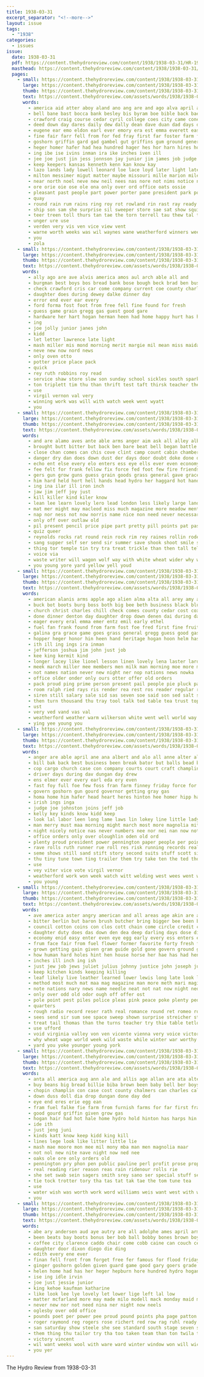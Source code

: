 ```yaml
---
title: 1938-03-31
excerpt_separator: "<!--more-->"
layout: issue
tags:
  - "1938"
categories:
  - issues
issue:
  date: 1938-03-31
  pdf: https://content.thehydroreview.com/content/1938/1938-03-31/HR-1938-03-31.pdf
  masthead: https://content.thehydroreview.com/content/1938/1938-03-31/masthead/HR-1938-03-31.jpg
  pages:
    - small: https://content.thehydroreview.com/content/1938/1938-03-31/small/HR-1938-03-31-01.jpg
      large: https://content.thehydroreview.com/content/1938/1938-03-31/large/HR-1938-03-31-01.jpg
      thumb: https://content.thehydroreview.com/content/1938/1938-03-31/thumbnails/HR-1938-03-31-01.jpg
      text: https://content.thehydroreview.com/assets/words/1938/1938-03-31/HR-1938-03-31-01.txt
      words:
        - america aid atter aboy aland ano ang are and ago alva april ana ales arkansas abril all alfalfa ave ala arts allen
        - bell bane bast bocca bank besley bis byram boe bible back bae banks been button boys bill bob board boy blown blaine barber brought but bonte body bud best biland bek bel byrum bec business berkshire bres bene bil blue bear bottom bryan browne big
        - crawford craig course cedar cyril college coes city came cone champion call church clan char carney creek chea carlyle custer comfort chen county che case cause cold cole coy cat class clarence care culvert cam cleveland
        - deed down day dares daily dew dally dean dave duan dad days during dan dust
        - eugene ear emo eldon earl ever emory era est emma everett eastern ean every erick eral
        - fine fair farr fell from for fed fray first far foster farm flood francis fox friday fallen fein farewell found flansburg field ferguson fall frank floyd franklin fred felton fess
        - goshorn griffin gard gad gambel gut griffins gum ground general group garten gene griff garber ghee
        - heger homer hafer had hea hundred hager hes hor harn hires hour halen honor hogan how hinton hares house hopewell harri hart hell has hydro hampshire hamilton half hamp hext hold haw hatfield hugh homes harrell haymond har hill hammer
        - ing ibe ise ivins inman ira ike inches iven ill
        - jee joe just jin jess jonnson jay junior jim james job judge jure
        - keep keepers kansas kenneth kenn kan know kay
        - lazo lands lady lowell leonard loe lace loyd later light lately like lorren look land late line lagen lett liner lit large last leas long lea lane
        - milton messimer migut matter maybe missouri mille marion miler mix mills most monday miu mikes men music march mire miller mehmet mae mer marian members money mast mol must miles mange many mill
        - near north noel neve new neil nees nas nore not nims notice nat newcomb night
        - ore orie oie ose ole ona only over ord office oats ossie
        - pleasant past people part power porter pane president park poland pen pay pile pow pattie pirtle paul plata phipps pani place pil pee persons proper pein present page pelling pro pou
        - quay
        - round rain rum rains ring roy rot rowland rin rast ray ready ret relly rich ran raymond reader ross randall
        - ship son sam she surprise sil sweeper store sae sat show squirrel stolen stock school see struck six shoulder sid senior shawnee sad super south states sodders schools segre second smith sabot sunday stroke sack seven shown spring space sara short sas state style seems
        - teer treen toll thurs tan tae the torn terrell tau thew tal tas tol tate tice town toe tin tue teacher take talk thea them triplett tea tran team tor tees tse taken ten tee
        - unger ure use
        - verden very vis ven vice view vent
        - warne worth weeks was wil waynes wane weatherford winners week will with wah west wayne wile washington wiel won wan water went walter way wig winnings writt wee welch work wie wate
        - you
        - zola
    - small: https://content.thehydroreview.com/content/1938/1938-03-31/small/HR-1938-03-31-02.jpg
      large: https://content.thehydroreview.com/content/1938/1938-03-31/large/HR-1938-03-31-02.jpg
      thumb: https://content.thehydroreview.com/content/1938/1938-03-31/thumbnails/HR-1938-03-31-02.jpg
      text: https://content.thehydroreview.com/assets/words/1938/1938-03-31/HR-1938-03-31-02.txt
      words:
        - ally ago are ave alvis america amos aul arch able all and
        - burgman best boys bos bread bank bose bough beck brad ben business boy
        - check crawford cris car come company current coe county charles clarence came clinton chi cor caddo
        - daughter does during dewey dalke dinner day
        - error end ever ear every
        - ford forma fost foot from free fell fine found for fresh
        - guess game grain gregg gas guest good gare
        - hardware her hart hogan herman heen had home happy hurt has hearty house him harry hydro
        - ing
        - joe jolly junior janes john
        - kidd
        - let letter lawrence late light
        - mash miller mis mond morning merit margie mil mean miss maida more man mound
        - neve new now nord news
        - only oven otto
        - potter price place pack
        - quick
        - rey ruth robbins roy read
        - service shaw store slow son sunday school sickles south sparks sons spies stay study seed stock sharry speaks sun sam set
        - ton triplett tim thu than thrift test taft thirsk teacher the
        - use
        - virgil vernon val very
        - winning work was will with watch week went wyatt
        - you
    - small: https://content.thehydroreview.com/content/1938/1938-03-31/small/HR-1938-03-31-03.jpg
      large: https://content.thehydroreview.com/content/1938/1938-03-31/large/HR-1938-03-31-03.jpg
      thumb: https://content.thehydroreview.com/content/1938/1938-03-31/thumbnails/HR-1938-03-31-03.jpg
      text: https://content.thehydroreview.com/assets/words/1938/1938-03-31/HR-1938-03-31-03.txt
      words:
        - and are alamo aves ante able arms anger aim ask all alley albert
        - brought butt bitter but back ben bare beat bell began battle bill belt book bette blood board bank brand bush bridle boy bring books beans blue bing been broder boos blank break boss brate busi broad best
        - close chan comes can chis cove clint camp count cabin chamber camps chip canada curly credit class cant clay corral course chance cowboy come coyote care challe chart cross came
        - danger dry dan does down dust der days door doubt doke done daughter dress doe dodge die drew daughters day doing
        - echo ent else every elo enters ess eye ells ever even economy edge
        - fee felt for frank fellow fix force fed foot few fire friends folks fair fried flyer fast farmer full first farm from foreman forward field fall face fine fight frock
        - gers gun grow guns guess grain goods grass general gave grace grate gray grown going grim goes gone good gent
        - him hard held hort hell hands head hydro her haggard hot handy hes hardy happy hill has holt horse hand howard had halt house hurt how
        - ing ina ilar ill iron inch
        - jaw jim jeff joy just
        - kill killer kind kiler know
        - lean lee learn lovely lero lead london less likely large land leathery lever lay loco look left lucky line loge low little lines leys later longer life linen like learned last
        - mat mer might may macleod miss much magazine more meadow mention money mile made mas must most means maybe mals mean man morgan march men
        - nap nor ness not now norris name nice non need never necessary ned
        - only off over outlaw old
        - pil present pencil price pipe part pretty pill points pat pass point park plumb pin plant phil prince presnall polish people paper piece poster pender perish pull place
        - quiz queer
        - reynolds rocks rat round rein rock rim rey raines rollin rode run ripple roan revie read ran ruth room ranch real river ruff ree remark
        - sang supper self ser send sir summer save shook shoot smile sot saw such show sherman service straight safe smoke swe sun stranger story steer second stains simple sai surprise said stake slim she strong son still say sting sharp sea shoulders ster standard screen shall stead sher set sorley smart sunken slaughter spring shoulder sick scamp silk soon size see scarce street
        - thing tor temple tin try tra treat trickle than then tall tell trigger town toward turn tobacco them table telling take trim tote takes times talk tow tay taken the tait tail
        - voice via
        - waste writer will wagon wolf way with white wheat wider why william was watch well want wild wilt whip worth win went wool weeks wax while ward wonder word wide
        - you young yore yard yellow yell youd
    - small: https://content.thehydroreview.com/content/1938/1938-03-31/small/HR-1938-03-31-04.jpg
      large: https://content.thehydroreview.com/content/1938/1938-03-31/large/HR-1938-03-31-04.jpg
      thumb: https://content.thehydroreview.com/content/1938/1938-03-31/thumbnails/HR-1938-03-31-04.jpg
      text: https://content.thehydroreview.com/assets/words/1938/1938-03-31/HR-1938-03-31-04.txt
      words:
        - american alanis arms apple ago alien alma alta all arey amy anna ange ace april alleen aid and america aver are aul aso ater
        - buck bot boots burg boss both big bee beth business black blue bureau bottle been back brought bank bake bottom best brave boys box brings boy bonds
        - church christ charles chill check comes county cedar cost cox coffee canyon cake clarice counts can cant carl cue case charlie cool come christian chedester calendar college center cease company came cabin cody
        - done dinner denton day daughter drop down denen dai during daughters
        - eager every eral emma emer entz emil early ethel
        - fuel fan frank found from farm fost foe fred first fine fruits field fell fields for flach friend foreman free fett
        - galina gra grace game goes grass general gregg guess good gas gain goodly geri gate gave gift george
        - hopper heger honor hin heen hand heritage hogan hoon helm has hoe hydro how home heberle harles happy hoppers harner humble hence hearty held horner henry hopes hon him hands harry her hour hopping half
        - ith ill ing ings ira inman
        - jefferson joshua jim john just job
        - kee king kermit kind
        - longer lacey like lionel lesson linen lovely lena laster lard lords life lunch lora let leather land leader league little lincoln
        - meek march miller mee members men milk man morning moe more many may musi much music minister mam max mater most mable morang means mapel mond miss mustache
        - not names nation never new night ner nop nations news nowka
        - office older onder only ours otter offer old orders
        - pack proud ping prime person present pail people pie pluck patrick pay plant patricks potter packard panes president place peter prong pedersen prayer pink
        - room ralph ried rays ris render rea rest ros reader regular rich roll register rail
        - siren still salary sale sid sas seven soe said son sed salt sales sot states start soon sweeney service stange scale sweet sun sen shoulder state stops standing slaven share soda sleep schools sees set school supper special sing see sutton sand sit short ser surprise sion sunday spring snow subject sea stiles
        - then turn thousand thu tray tool talk ted table tea trust top thurs thomas tees thom tse than too times them the thi tar ton take
        - ust
        - very ved vand vas val
        - weatherford weather warm wilkerson white went well world way walt with wife wedding was ways water week wate wagon wil will window washington wich work wave worker
        - ying yee young you
    - small: https://content.thehydroreview.com/content/1938/1938-03-31/small/HR-1938-03-31-05.jpg
      large: https://content.thehydroreview.com/content/1938/1938-03-31/large/HR-1938-03-31-05.jpg
      thumb: https://content.thehydroreview.com/content/1938/1938-03-31/thumbnails/HR-1938-03-31-05.jpg
      text: https://content.thehydroreview.com/assets/words/1938/1938-03-31/HR-1938-03-31-05.txt
      words:
        - anger are able april ane ana albert and alo all anne alter aly
        - bill bak back best business been break bator but balls bead bottles barr bacon both bis brewer bayer burns bert boards bin
        - cop cargo church case con company courts court craft champlin call city cowboy cost car chance county cummings come charles can cattle claude
        - driver days during dav dungan day drew
        - ens elmer ever every earl eda ery even
        - fast foy full foe few foss fran farm finney friday force for from fram fan fein fie
        - govern goshorn gun gourd governor getting gray gas
        - homa home him hafer head heart heres hinton hee homer hipp had hinds house henry howard hogan has high hume hydro her
        - irish ings inga
        - judge joe johnston joins jeff job
        - kelly key kinds know kidd keep
        - look lal labor leen long lame laws lin lokey line little lady like lom learn last leader light leo lay law lathe
        - man merry must maa morning might march most more magnolia mite miles made maude
        - night nicely notice nas never numbers nee nor nei nan now not new name
        - office orders only over oloughlin oden old ord
        - plenty proud president power pennington paper people per point pant past public pro proper payment pump perfect pees
        - rave rolls ruth runner rue roll res risk running records real ridenour
        - seme shows still sand stift story second suits stuff scott side saw sincere sing sam sed she shoot smith sale south station stake sal service states schantz shearing sie sur save search store special see school state schoolcraft saturday
        - thu tiny tune town ting trailer them try take ten the ted tho testin trip team taylor thon tax tag test then tes ties tha texas than tim
        - use
        - vey viter vice vote virgil vernor
        - weatherford work won week watch witt welding west wees went works wage want with will wan was water williams way white wells working wasti welfare wit while
        - you young
    - small: https://content.thehydroreview.com/content/1938/1938-03-31/small/HR-1938-03-31-06.jpg
      large: https://content.thehydroreview.com/content/1938/1938-03-31/large/HR-1938-03-31-06.jpg
      thumb: https://content.thehydroreview.com/content/1938/1938-03-31/thumbnails/HR-1938-03-31-06.jpg
      text: https://content.thehydroreview.com/assets/words/1938/1938-03-31/HR-1938-03-31-06.txt
      words:
        - ave america aster angry american and all areas age akin are ard austria ake ago arts
        - bitter berlin but baron brush butcher bring bigger bee been brooks brain buy base bump board began born better bridgeport body big bill book beer black bran bentley border belt burn brides back boy boards best brick bar baty
        - council cotton coins con clos cott chain come circle credit can cause czech carry congress cutting cold cor care college courtin cen close camps chance crane company chapel cant center common crochet cardenas corners coin cases came car conn current call charles
        - daughter duty does das down den dea deep darling days dose diner deal done dust dor desplaines damp doc during downy dark drain dress
        - economy enid easy enter even eye egg early every ess enters ena earnest essay english ever
        - frum face fair from fuel flower former favorite forty fresh farms famous far fer fiscal few fore francis french found for farm fill flowers forest ferry filter fail firm fort first foot
        - grown getting gain given gram guide gold gone govern ground good gov gath gentle game grain goon german general grand gon grow gilbert
        - how human hard holes hint hen house horse her hae has had henry holi hemmer heads hall hold hemming husband huge herr herrera hed him hope high head holding hydro hand home heard
        - inches ill inch ing ish
        - just jew job jews juliet julius johnny justice john joseph july jumps jan
        - keep kitchen kinds keeping killing
        - leaf likely live leather learned lower lewis long late look lan like little learn less lace lemuel last league loose labor lips lies left litt lack litter light large love
        - method most much mat maa mag magazine man more meth mari magic mexican might mer many minister mark men march may mine mexico matter market munich made
        - note nations nary news name needle neat not nat now night ned nose neck never new nation need
        - only over odd old odor ough off offer ost
        - pole point pest piles police pleas pink peace poke plenty pedro paper per pound present piece pay post people price promise plants pages parton ply pert poles porter pack pure pile pro plain pean part papen plant public poor poland poi pump president power proper
        - quarters
        - rough radio record reser rath real romance round ret romeo roosevelt rea rather roup read ready road rage ruffle rode ran
        - sees send sir sum see space sweep shown surprise streicher states she seed seems straw sho seal spears stiff spray style stone stance sides service said set sick stores sar som small saar square soon such size sink shoulder sup special stamps spring seam sharp supply shorts soap san southern son search street simple spell springs surface stray state season save sewing stitch short south show
        - treat tail thomas than the turns teacher try thie table tetlow trees top times trunk tongue tall thing tell tes taken timber then them take ties tho threat talent throw too
        - use ufford
        - void virginia valley von ven vicente vienna very voice victory
        - why wheat wage world week wild waste while winter war worthy whack white woodland want worth way warsaw went watch weight work wide wally well with words writer water wool wife will woodrum wal wells warm weather working was warns
        - yard you yoke younger young york
    - small: https://content.thehydroreview.com/content/1938/1938-03-31/small/HR-1938-03-31-07.jpg
      large: https://content.thehydroreview.com/content/1938/1938-03-31/large/HR-1938-03-31-07.jpg
      thumb: https://content.thehydroreview.com/content/1938/1938-03-31/thumbnails/HR-1938-03-31-07.jpg
      text: https://content.thehydroreview.com/assets/words/1938/1938-03-31/HR-1938-03-31-07.txt
      words:
        - anta all america aug ann ale and allis age allan are ata alter
        - buy beans big bread billie biba brown been baby bell ber boys berry best brand barley business bae barer but ball better balls blood
        - chopin champlin con case cost county chalmers can charles call car chick cale constant crow
        - down duss doll dia drop dungan done day ded
        - eye end eres erie egg ean
        - fram fuel falke fie farm from furnish farms for far first frankie
        - good gourd griffin given grow gas
        - hogan hair had hot hale home hydro hold hinton has harps hin health hell heineman
        - ide ith
        - just jeng juni
        - kinds katt know keep kidd king kill
        - lines lege look like litter little lie
        - mash mae moore mon mee mil mony mba man men magnolia maar
        - not nol new nite nave night now ned nee
        - oaks ole ore only orders old
        - pennington pry phon pen public pauline perl profit prose prophet pierce pho people per pour pal past pick patti
        - real reading rier reason reas rain ridenour rolls rie
        - she set swab sein sagers smith srey sano ser special stuff serene serie sell station service scott state sap saris save share sum seal sole
        - tie tock trotter tory tha tas tat tak tae the tom tune tea
        - use
        - water wish was worth work word williams weis want west with wheat will wale wire weatherford
        - you
    - small: https://content.thehydroreview.com/content/1938/1938-03-31/small/HR-1938-03-31-08.jpg
      large: https://content.thehydroreview.com/content/1938/1938-03-31/large/HR-1938-03-31-08.jpg
      thumb: https://content.thehydroreview.com/content/1938/1938-03-31/thumbnails/HR-1938-03-31-08.jpg
      text: https://content.thehydroreview.com/assets/words/1938/1938-03-31/HR-1938-03-31-08.txt
      words:
        - abe ary andersen aud aye autry are all adolphe ames april armour ask and acs age
        - been beats bay boots bonus ber bob ball bobby bones brown boys big bottom bandy breen bars best but billy bright
        - coffee city clarence caddo chair come cobb caine can couch center charles court county calle claudette clinton colbert cooper close
        - daughter door dixon diego die ding
        - edith every ene ever
        - finan fell front from forget free fer famous for flood friday
        - ginger goshorn golden given guard game good gary goers grade gilmore grain gane gene grady
        - helen home had has her heger hepburn hore hundred hydro hogan heart ham held
        - ise ing idle irvin
        - joe just jessie junior
        - king kehoe kaufman katharine
        - like look lee lye lovely let lower lige left lal low
        - matter mcfarland more may made milo modell mack monday maid mil most members march morning madeline
        - never new nor not need nina ner night now neels
        - oglesby over odd office
        - pounds poet per power pee proud pound points pha page patton place paul
        - roger raymond reg rogers rose richert red row rag ruhl ready
        - san saturday show steele she see standard south stage seven styles shown sand six son soon sat snow salad starr sane starring sun school seal store special standing said seales sale sunday saw suits smith surgeon smart set
        - them thing thu tailor try tha too taken team than ton twila top the tips
        - victory vincent
        - wil want weeks wool with ware ward winter window won will wich work way went white was while wife week
        - you yer
---
```


The Hydro Review from 1938-03-31

<!--more-->

